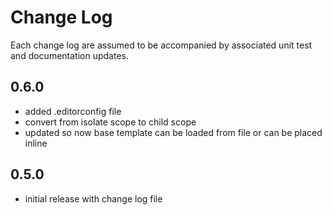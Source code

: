 # Change Log

Each change log are assumed to be accompanied by associated unit test and documentation updates.

## 0.6.0

- added .editorconfig file
- convert from isolate scope to child scope
- updated so now base template can be loaded from file or can be placed inline

## 0.5.0

- initial release with change log file
